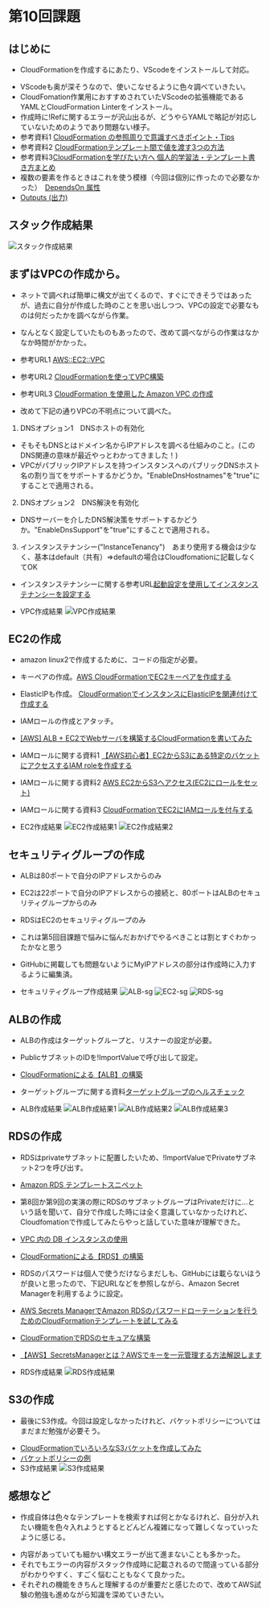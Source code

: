 # 第10回課題

## はじめに
* CloudFormationを作成するにあたり、VScodeをインストールして対応。
- VScodeも奥が深そうなので、使いこなせるように色々調べていきたい。
- CloudFomation作業用におすすめされていたVScodeの拡張機能であるYAMLとCloudFormation Linterをインストール。
- 作成時に!Refに関するエラーが沢山出るが、どうやらYAMLで略記が対応していないためのようであり問題ない様子。
- 参考資料1 [CloudFormation の参照周りで意識すべきポイント・Tips](https://dev.classmethod.jp/articles/cloudformation-tips-focused-on-refs/)
- 参考資料2 [CloudFormationテンプレート間で値を渡す3つの方法](https://qiita.com/tiibun/items/67aa74cdc17bc0b9812c)
- 参考資料3[CloudFormationを学びたい方へ 個人的学習法・テンプレート書き方まとめ](https://qiita.com/takeITeasy7/items/11cb9bf4dccaaf0d66b2)
- 複数の要素を作るときはこれを使う模様（今回は個別に作ったので必要なかった）　[DependsOn 属性](https://docs.aws.amazon.com/ja_jp/AWSCloudFormation/latest/UserGuide/aws-attribute-dependson.html)
- [Outputs (出力)](https://docs.aws.amazon.com/ja_jp/AWSCloudFormation/latest/UserGuide/outputs-section-structure.html)

## スタック作成結果
![スタック作成結果](lecture10data/スタック作成結果.png)

## まずはVPCの作成から。
* ネットで調べれば簡単に構文が出てくるので、すぐにできそうではあったが、過去に自分が作成した時のことを思い出しつつ、VPCの設定で必要なものは何だったかを調べながら作業。
- なんとなく設定していたものもあったので、改めて調べながらの作業はなかなか時間がかかった。
- 参考URL1 [AWS::EC2::VPC](https://docs.aws.amazon.com/ja_jp/AWSCloudFormation/latest/UserGuide/aws-resource-ec2-vpc.html#cfn-ec2-vpc-ipv4ipampoolid)
- 参考URL2 [CloudFormationを使ってVPC構築](https://cloud5.jp/cfn_vpc/)
- 参考URL3 [CloudFormation を使用した Amazon VPC の作成](https://enterprise.arcgis.com/ja/server/latest/cloud/amazon/cf-create-vpc.htm)

- 改めて下記の通りVPCの不明点について調べた。
1. DNSオプション1　DNSホストの有効化
- そもそもDNSとはドメイン名からIPアドレスを調べる仕組みのこと。(このDNS関連の意味が最近やっとわかってきました！)
- VPCがパブリックIPアドレスを持つインスタンスへのパブリックDNSホスト名の割り当てをサポートするかどうか。"EnableDnsHostnames"を"true"にすることで適用される。
2. DNSオプション2　DNS解決を有効化
- DNSサーバーを介したDNS解決策をサポートするかどうか。"EnableDnsSupport"を"true"にすることで適用される。
3. インスタンステナンシー("InstanceTenancy")　あまり使用する機会は少なく、基本はdefault（共有）⇒defaultの場合はCloudfomationに記載しなくてOK
- インスタンステナンシーに関する参考URL[起動設定を使用してインスタンステナンシーを設定する](https://docs.aws.amazon.com/ja_jp/autoscaling/ec2/userguide/auto-scaling-dedicated-instances.html)

- VPC作成結果
![VPC作成結果](lecture10data/VPC作成結果.png)


## EC2の作成
- amazon linux2で作成するために、コードの指定が必要。
- キーペアの作成。[AWS CloudFormationでEC2キーペアを作成する](https://qiita.com/tsukamoto/items/1e0f3c8ecf4cba5cf485)
- ElasticIPも作成。 [CloudFormationでインスタンスにElasticIPを関連付けて作成する](https://www.kabegiwablog.com/entry/2017/10/12/200223)
- IAMロールの作成とアタッチ。
- [[AWS] ALB + EC2でWebサーバを構築するCloudFormationを書いてみた](https://noname.work/2993.html)
- IAMロールに関する資料1 [【AWS初心者】EC2からS3にある特定のバケットにアクセスするIAM roleを作成する](https://qiita.com/komazawa/items/988c346274666023d9dd)
- IAMロールに関する資料2 [AWS EC2からS3へアクセス(EC2にロールをセット)](https://itsakura.com/aws-ec2-s3-role)
- IAMロールに関する資料3 [CloudFormationでEC2にIAMロールを付与する](https://qiita.com/predora005/items/480dc3db258e84fcee81)

- EC2作成結果
![EC2作成結果1](lecture10data/EC2作成結果1.png)
![EC2作成結果2](lecture10data/EC2作成結果2.png)


## セキュリティグループの作成
* ALBは80ポートで自分のIPアドレスからのみ
- EC2は22ポートで自分のIPアドレスからの接続と、80ポートはALBのセキュリティグループからのみ
- RDSはEC2のセキュリティグループのみ
- これは第5回目課題で悩みに悩んだおかげでやるべきことは割とすぐわかったかなと思う
- GitHubに掲載しても問題ないようにMyIPアドレスの部分は作成時に入力するように編集済。

- セキュリティグループ作成結果
![ALB-sg](lecture10data/ALB-sg.png)
![EC2-sg](lecture10data/EC2-sg.png)
![RDS-sg](lecture10data/RDS-sg.png)

## ALBの作成
* ALBの作成はターゲットグループと、リスナーの設定が必要。
- PublicサブネットのIDを!ImportValueで呼び出して設定。
- [CloudFormationによる【ALB】の構築](https://cloud5.jp/cf-alb/)
- ターゲットグループに関する資料[ターゲットグループのヘルスチェック](https://docs.aws.amazon.com/ja_jp/elasticloadbalancing/latest/application/target-group-health-checks.html)

- ALB作成結果
![ALB作成結果1](lecture10data/ALB作成結果1.png)
![ALB作成結果2](lecture10data/ALB作成結果2.png)
![ALB作成結果3](lecture10data/ALB作成結果3.png)

## RDSの作成
* RDSはprivateサブネットに配置したいため、!ImportValueでPrivateサブネット2つを呼び出す。
- [Amazon RDS テンプレートスニペット](https://docs.aws.amazon.com/ja_jp/AWSCloudFormation/latest/UserGuide/quickref-rds.html)
- 第8回か第9回の実演の際にRDSのサブネットグループはPrivateだけに…という話を聞いて、自分で作成した時には全く意識していなかったけれど、Cloudfomationで作成してみたらやっと話していた意味が理解できた。
- [VPC 内の DB インスタンスの使用](https://docs.aws.amazon.com/ja_jp/AmazonRDS/latest/UserGuide/USER_VPC.WorkingWithRDSInstanceinaVPC.html#USER_VPC.Subnets)
- [CloudFormationによる【RDS】の構築](https://cloud5.jp/cf-rds/)
- RDSのパスワードは個人で使うだけならまだしも、GitHubには載らないほうが良いと思ったので、下記URLなどを参照しながら、Amazon Secret Managerを利用するように設定。
- [AWS Secrets ManagerでAmazon RDSのパスワードローテーションを行うためのCloudFormationテンプレートを試してみる](https://dev.classmethod.jp/articles/try-cloudformation-template-for-rds-password-rotation-with-aws-secrets-manager/)
- [CloudFormationでRDSのセキュアな構築](https://qiita.com/AwsEngineer-kagoshima/items/b0501da63d002aa9c3f8)
- [【AWS】SecretsManagerとは？AWSでキーを一元管理する方法解説します](https://engineer-ninaritai.com/aws-secrets-manager/)

- RDS作成結果
![RDS作成結果](lecture10data/RDS作成結果.png)

## S3の作成
* 最後にS3作成。今回は設定しなかったけれど、バケットポリシーについてはまだまだ勉強が必要そう。
- [CloudFormationでいろいろなS3バケットを作成してみた](https://dev.classmethod.jp/articles/cloudformation-s3bucket-type/)
- [バケットポリシーの例](https://docs.aws.amazon.com/ja_jp/AmazonS3/latest/userguide/example-bucket-policies.html)
- S3作成結果
![S3作成結果](lecture10data/S3作成結果.png)

## 感想など
* 作成自体は色々なテンプレートを検索すれば何とかなるけれど、自分が入れたい機能を色々入れようとするとどんどん複雑になって難しくなっていったように感じる。
- 内容があっていても細かい構文エラーが出て進まないことも多かった。
- それでもエラーの内容がスタック作成時に記載されるので間違っている部分がわかりやすく、すごく悩むこともなくて良かった。
- それぞれの機能をきちんと理解するのが重要だと感じたので、改めてAWS試験の勉強も進めながら知識を深めていきたい。